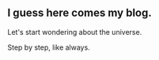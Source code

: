 ## I guess here comes my blog.

Let's start wondering about the universe. 

Step by step, like always. 
